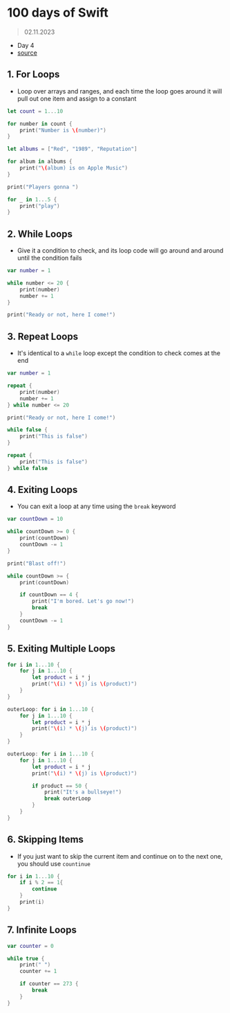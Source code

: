 # 100 days of Swift

> 02.11.2023

- Day 4
- [source](https://www.hackingwithswift.com/100/1)

## 1. For Loops

- Loop over arrays and ranges, and each time the loop goes around it will pull out one item and assign to a constant

```swift
let count = 1...10

for number in count {
    print("Number is \(number)")
}

let albums = ["Red", "1989", "Reputation"]

for album in albums {
    print("\(album) is on Apple Music")
}

print("Players gonna ")

for _ in 1...5 {
    print("play")
}
```

## 2. While Loops

- Give it a condition to check, and its loop code will go around and around until the condition fails

```swift
var number = 1

while number <= 20 {
    print(number)
    number += 1
}

print("Ready or not, here I come!")
```

## 3. Repeat Loops

- It's identical to a `while` loop except the condition to check comes at the end

```swift
var number = 1

repeat {
    print(number)
    number += 1
} while number <= 20

print("Ready or not, here I come!")

while false {
    print("This is false")
}

repeat {
    print("This is false")
} while false
```

## 4. Exiting Loops

- You can exit a loop at any time using the `break` keyword

```swift
var countDown = 10

while countDown >= 0 {
    print(countDown)
    countDown -= 1
}

print("Blast off!")

while countDown >= {
    print(countDown)

    if countDown == 4 {
        print("I'm bored. Let's go now!")
        break
    }
    countDown -= 1
}
```

## 5. Exiting Multiple Loops

```swift
for i in 1...10 {
    for j in 1...10 {
        let product = i * j
        print("\(i) * \(j) is \(product)")
    }
}

outerLoop: for i in 1...10 {
    for j in 1...10 {
        let product = i * j
        print("\(i) * \(j) is \(product)")
    }
}

outerLoop: for i in 1...10 {
    for j in 1...10 {
        let product = i * j
        print("\(i) * \(j) is \(product)")

        if product == 50 {
            print("It's a bullseye!")
            break outerLoop
        }
    }
}
```

## 6. Skipping Items

- If you just want to skip the current item and continue on to the next one, you should use `countinue`

```swift
for i in 1...10 {
    if i % 2 == 1{
        continue
    }
    print(i)
}
```

## 7. Infinite Loops

```swift
var counter = 0

while true {
    print(" ")
    counter += 1

    if counter == 273 {
        break
    }
}
```